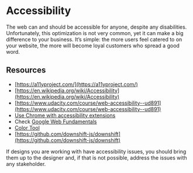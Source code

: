 # Accessibility

The web can and should be accessible for anyone, despite any disabilities. Unfortunately, this optimization is not very common, yet it can make a big difference to your business. It’s simple: the more users feel catered to on your website, the more will become loyal customers who spread a good word.

## Resources

* [https://a11yproject.com/](https://a11yproject.com/)
* [https://en.wikipedia.org/wiki/Accessibility](https://en.wikipedia.org/wiki/Accessibility)
* [https://www.udacity.com/course/web-accessibility--ud891](https://www.udacity.com/course/web-accessibility--ud891)
* [Use Chrome with accessibility extensions](https://support.google.com/chrome/answer/7040464?hl=en)
* Check [Google Web Fundamentals](https://developers.google.com/web/fundamentals/accessibility/)
* [Color Tool](https://material.io/resources/color/)
* [https://github.com/downshift-js/downshift](https://github.com/downshift-js/downshift)

If designs you are working with have accessibility issues, you should bring them up to the designer and, if that is not possible, address the issues with any stakeholder.

